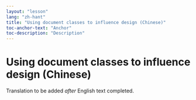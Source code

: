```yaml
---
layout: "lesson"
lang: "zh-hant"
title: "Using document classes to influence design (Chinese)"
toc-anchor-text: "Anchor"
toc-description: "Description"
---
```


# Using document classes to influence design (Chinese)

Translation to be added _after_ English text completed.
